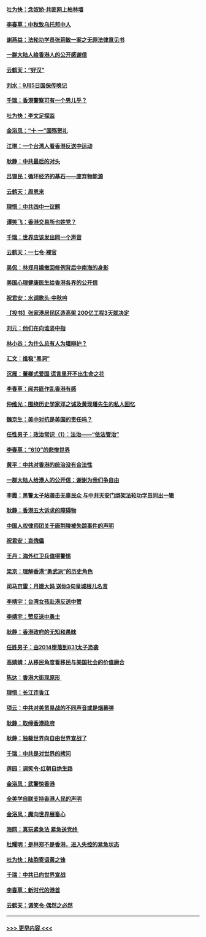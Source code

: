 #### [吐为快：念奴娇‧共匪网上柏林墙](../pages/nsc993/n11519122.md?t=09132355) 
#### [李春草：中秋致乌托邦中人](../pages/nsc993/n11518776.md?t=09132355) 
#### [谢燕益：法轮功学员张莉敏一案之无罪法律意见书](../pages/nsc993/n11517600.md?t=09132355) 
#### [一群大陆人给香港人的公开感谢信](../pages/nsc993/n11514797.md?t=09132355) 
#### [云鹤天：“好汉”](../pages/nsc993/n11513536.md?t=09132355) 
#### [刘水：9月5日国保传唤记](../pages/nsc993/n11513460.md?t=09132355) 
#### [千瑞：香港警察可有一个男儿乎？](../pages/nsc993/n11513109.md?t=09132355) 
#### [吐为快：李文足探监](../pages/nsc993/n11509622.md?t=09132355) 
#### [金浴凤：“十‧一”国殇贺礼](../pages/nsc993/n11509593.md?t=09132355) 
#### [江琳：一个台湾人看香港反送中运动](../pages/nsc993/n11509211.md?t=09132355) 
#### [耿静：中共最后的对头](../pages/nsc993/n11508308.md?t=09132355) 
#### [吕锡民：循环经济的基石——废弃物能源](../pages/nsc993/n11508212.md?t=09132355) 
#### [云鹤天：周恩来](../pages/nsc993/n11508055.md?t=09132355) 
#### [理悟：中共四中一议题](../pages/nsc993/n11507782.md?t=09132355) 
#### [谭笑飞：香港交易所也姓党？](../pages/nsc993/n11507753.md?t=09132355) 
#### [千瑞：世界应该发出同一个声音](../pages/nsc993/n11507290.md?t=09132355) 
#### [云鹤天：一七令‧裸官](../pages/nsc993/n11507177.md?t=09132355) 
#### [吴侃：林郑月娥撤回修例背后中南海的身影](../pages/nsc993/n11506876.md?t=09132355) 
#### [美国心理健康医生给香港各界的公开信](../pages/nsc993/n11506809.md?t=09132355) 
#### [祝君安：水调歌头‧中秋吟](../pages/nsc993/n11506758.md?t=09132355) 
#### [【投书】张家港居民区造高架 200亿工程3天就决定](../pages/nsc993/n11506682.md?t=09132355) 
#### [刘元：他们在向谁竖中指](../pages/nsc993/n11505384.md?t=09132355) 
#### [林小谷：为什么总有人为墙辩护？](../pages/nsc993/n11505226.md?t=09132355) 
#### [汇文：维稳“黑洞”](../pages/nsc993/n11504347.md?t=09132355) 
#### [沉雁：董卿式爱国 谎言里开不出生命之花](../pages/nsc993/n11503215.md?t=09132355) 
#### [李春草：闻共匪作乱香港有感](../pages/nsc993/n11503072.md?t=09132355) 
#### [仲维光：围绕历史学家邓之诚及黄现璠先生的私人回忆](../pages/nsc993/n11501330.md?t=09132355) 
#### [魏京生：美中对抗是美国的责任吗？](../pages/nsc993/n11500723.md?t=09132355) 
#### [任性男子：政治常识（1）：法治——“依法管治”](../pages/nsc993/n11500791.md?t=09132355) 
#### [李春草：“610”的悲惨世界](../pages/nsc993/n11501141.md?t=09132355) 
#### [黄平：中共对香港的统治没有合法性](../pages/nsc993/n11499473.md?t=09132355) 
#### [一群大陆人给港人的公开信：谢谢为我们争自由](../pages/nsc993/n11500402.md?t=09132355) 
#### [李霞：黑警太子站袭击无辜民众 与中共天安门绑架法轮功学员同出一辙](../pages/nsc993/n11499805.md?t=09132355) 
#### [耿静：香港五大诉求的障碍物](../pages/nsc993/n11497578.md?t=09132355) 
#### [中国人权律师团关于唐荆陵被失踪事件的声明](../pages/nsc993/n11500014.md?t=09132355) 
#### [祝君安：哀傀儡](../pages/nsc993/n11499776.md?t=09132355) 
#### [王丹：海外红卫兵值得警惕](../pages/nsc993/n11498138.md?t=09132355) 
#### [梁京：理解香港“勇武派”的历史角色](../pages/nsc993/n11498006.md?t=09132355) 
#### [司马京雷：月娥大妈  送你3句皇城根儿名言](../pages/nsc993/n11497885.md?t=09132355) 
#### [李靖宇：台湾女孩赴港反送中赞](../pages/nsc993/n11497721.md?t=09132355) 
#### [李靖宇：赞反送中勇士](../pages/nsc993/n11497452.md?t=09132355) 
#### [耿静：香港政府的无知和愚昧](../pages/nsc993/n11494238.md?t=09132355) 
#### [任姓男子：由2014堕落到831太子恐袭](../pages/nsc993/n11496683.md?t=09132355) 
#### [高婧婧：从移民角度看移民与美国社会的价值磨合](../pages/nsc993/n11495757.md?t=09132355) 
#### [陈达：香港大街现原形 ](../pages/nsc993/n11495441.md?t=09132355) 
#### [理悟：长江连香江](../pages/nsc993/n11495377.md?t=09132355) 
#### [项云：中共对美贸易战的不同声音或是烟幕弹](../pages/nsc993/n11494929.md?t=09132355) 
#### [耿静：取缔香港政府](../pages/nsc993/n11494218.md?t=09132355) 
#### [耿静：独裁世界向自由世界宣战了](../pages/nsc993/n11494190.md?t=09132355) 
#### [千瑞：中共是对世界的拷问](../pages/nsc993/n11493021.md?t=09132355) 
#### [莲园：调笑令‧红朝自绝生路](../pages/nsc993/n11493011.md?t=09132355) 
#### [金浴凤：武警惊香港](../pages/nsc993/n11492994.md?t=09132355) 
#### [全美学自联支持香港人民的声明](../pages/nsc993/n11492630.md?t=09132355) 
#### [金浴凤：魔向世界展畜心](../pages/nsc993/n11492599.md?t=09132355) 
#### [海网：真玩紧急法 紧急送党终 ](../pages/nsc993/n11492535.md?t=09132355) 
#### [杜耀明：是林郑不是香港，进入失控的紧急状态](../pages/nsc993/n11491420.md?t=09132355) 
#### [吐为快：陆胞寄语黄之锋](../pages/nsc993/n11491117.md?t=09132355) 
#### [千瑞：中共已向世界宣战](../pages/nsc993/n11490123.md?t=09132355) 
#### [李春草：新时代的港首](../pages/nsc993/n11489864.md?t=09132355) 
#### [云鹤天：调笑令·偶然之必然](../pages/nsc993/n11489701.md?t=09132355) 

----
#### [ >>> 更早内容 <<< ](../indexes/nsc993-earlier.md)
